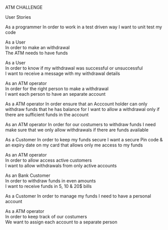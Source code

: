 ATM CHALLENGE

User Stories

As a programmer
In order to work in a test driven way
I want to unit test my code

 As a User       
 In order to make an withdrawal      
 The ATM needs to have funds

As a User               
In order to know if my withdrawal was successful or unsuccessful               
I want to receive a message with my withdrawal details


As an ATM operator          
In order for the right person to make a withdrawal            
I want each person to have an separate account

As a ATM operator
In order ensure that an Acccount holder can only withdraw funds that he has balance for
I want to allow a withdrawal only if there are sufficient funds in the account

As an ATM operator
In order for our costumers to withdraw funds
I need make sure that we only allow withdrawals if there are funds available

As a Customer
In order to keep my funds secure
I want a secure Pin code & an expiry date on my card that allows only me access to my funds

As an ATM operator             
In order to allow access active customers             
I want to allow withdrawals from only active accounts

As an Bank Customer    
In order to withdraw funds in even amounts  
I want to receive funds in 5, 10 & 20$ bills

As a Customer
In order to manage my funds
I need to have a personal account

As a ATM operator      
In order to keep track of our costumers     
We want to assign each account to a separate person
